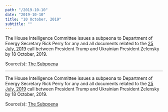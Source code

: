 ```yaml
---
path: "/2019-10-10"
date: "2019-10-10"
title: "10 October, 2019"
subtitle: ""
---
```


The House Intelligence Committee issues a subpeona to Department of Energy Secretary Rick Perry for any and all documents related to the <a href="#2019-07-25">25 July, 2019</a> call between President Trump and Ukrainian President Zelensky by 18 October, 2019.

<span class="sources">
Source(s): <a href="https://oversight.house.gov/sites/democrats.oversight.house.gov/files/documents/2019-10-10.EEC%20Engel%20Schiff%20to%20Perry-DOE%20Joint%20Cover%20Letter%20re%20Subpoena.pdf" target="_blank" rel="noopener noreferrer">The Subpoena</a>
</span>

---

The House Intelligence Committee issues a subpeona to Department of Energy Secretary Rick Perry for any and all documents related to the <a href="#2019-07-25">25 July, 2019</a> call between President Trump and Ukrainian President Zelensky by 18 October, 2019.

<span class="sources">
Source(s): <a href="https://oversight.house.gov/sites/democrats.oversight.house.gov/files/documents/2019-10-10.EEC%20Engel%20Schiff%20to%20Perry-DOE%20Joint%20Cover%20Letter%20re%20Subpoena.pdf" target="_blank" rel="noopener noreferrer">The Subpoena</a>
</span>
